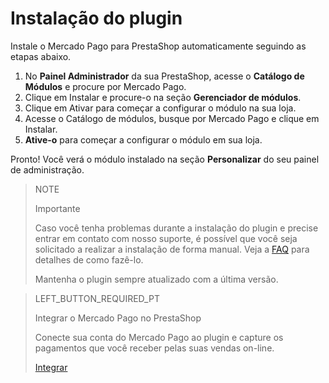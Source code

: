 # Instalação do plugin

Instale o Mercado Pago para PrestaShop automaticamente seguindo as etapas abaixo.

1. No **Painel Administrador** da sua PrestaShop, acesse o **Catálogo de Módulos** e procure por Mercado Pago.
2. Clique em Instalar e procure-o na seção **Gerenciador de módulos**.
3. Clique em Ativar para começar a configurar o módulo na sua loja.
4. Acesse o Catálogo de módulos, busque por Mercado Pago e clique em Instalar.
5. **Ative-o** para começar a configurar o módulo em sua loja.

Pronto! Você verá o módulo instalado na seção **Personalizar** do seu painel de administração.

> NOTE
>
> Importante
>
> Caso você tenha problemas durante a instalação do plugin e precise entrar em contato com nosso suporte, é possível que você seja solicitado a realizar a instalação de forma manual. Veja a [FAQ](https://www.mercadopago[FAKER][URL][DOMAIN]/developers/pt/guides/plugins/prestashop/faq) para detalhes de como fazê-lo.
>
> Mantenha o plugin sempre atualizado com a última versão.

<span></span>

> LEFT_BUTTON_REQUIRED_PT
>
> Integrar o Mercado Pago no PrestaShop
>
> Conecte sua conta do Mercado Pago ao plugin e capture os pagamentos que você receber pelas suas vendas on-line.
>
> [Integrar](https://www.mercadopago[FAKER][URL][DOMAIN]/developers/pt/guides/plugins/prestashop/integration)